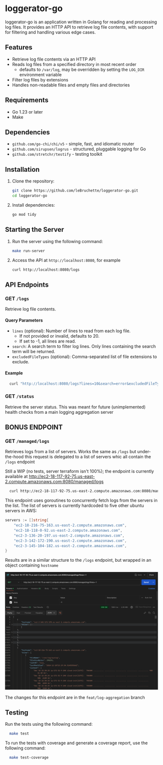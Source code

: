 # loggerator-go

loggerator-go is an application written in Golang for reading and processing log files. It provides an HTTP API to retrieve log file contents, with support for filtering and handling various edge cases.

## Features

- Retrieve log file contents via an HTTP API
- Reads log files from a specified directory in most recent order
  - defaults to `/var/log`, may be overridden by setting the `LOG_DIR` environment variable
- Filter log files by extensions
- Handles non-readable files and empty files and directories

## Requirements

- Go 1.23 or later
- Make

## Dependencies
- `github.com/go-chi/chi/v5` - simple, fast, and idiomatic router
- `github.com/sirupsen/logrus` - structured, pluggable logging for Go
- `github.com/stretchr/testify` - testing toolkit

## Installation

1. Clone the repository:
    ```sh
    git clone https://github.com/leBruchette/loggerator-go.git
    cd loggerator-go
    ```

2. Install dependencies:
    ```sh
    go mod tidy
    ```

## Starting the Server
1. Run the server using the following command:
     ```sh
     make run-server
     ```

2. Access the API at `http://localhost:8080`, for example
    ```sh
    curl http://localhost:8080/logs
    ```

## API Endpoints
### GET `/logs`

Retrieve log file contents.

#### Query Parameters

- `lines` (optional): Number of lines to read from each log file. 
  - If not provided or invalid, defaults to 20. 
  - If set to -1, all lines are read.
- `search`: A search term to filter log lines. Only lines containing the search term will be returned.
- `excludedFileTypes` (optional): Comma-separated list of file extensions to exclude.

#### Example

```sh
  curl "http://localhost:8080/logs?lines=10&search=error&excludedFileTypes=.log,.txt"
```

### GET `/status`

Retrieve the server status.  This was meant for future (unimplemented) health checks from a main logging aggregation server

## BONUS ENDPOINT 
### GET `/managed/logs`
Retrieves logs from a list of servers.  Works the same as `/logs` but under-the-hood this request is delegated to a list of servers whic all contain the `/logs` endpoint


Still a WIP (no tests, server terraform isn't 100%); the endpoint is currently available at http://ec2-18-117-92-75.us-east-2.compute.amazonaws.com:8080/managed/logs
```sh
  curl http://ec2-18-117-92-75.us-east-2.compute.amazonaws.com:8080/managed/logs
```

This endpoint uses goroutines to concurrently fetch logs from the servers in the list.  The list of servers is currently hardcoded to five other ubuntu servers in AWS:
```go
servers := []string{
    "ec2-18-216-75-163.us-east-2.compute.amazonaws.com",
    "ec2-18-118-0-92.us-east-2.compute.amazonaws.com",
    "ec2-3-136-20-197.us-east-2.compute.amazonaws.com",
    "ec2-3-142-172-190.us-east-2.compute.amazonaws.com",
    "ec2-3-145-104-182.us-east-2.compute.amazonaws.com",
}
```
Results are in a similar structure to the `/logs` endpoint, but wrapped in an object containing `hostname`

![managed-screenshot.png](readme/managed-screenshot.png)

The changes for this endpoint are in the `feat/log-aggregation` branch


## Testing
Run the tests using the following command:
```sh
  make test
```
To run the tests with coverage and generate a coverage report, use the following command:
```sh
  make test-coverage
```